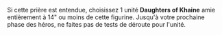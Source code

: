 Si cette prière est entendue, choisissez 1 unité **Daughters of Khaine** amie 
entièrement à 14" ou moins de cette figurine. Jusqu'à votre prochaine phase des héros, ne faites 
pas de tests de déroute pour l'unité.